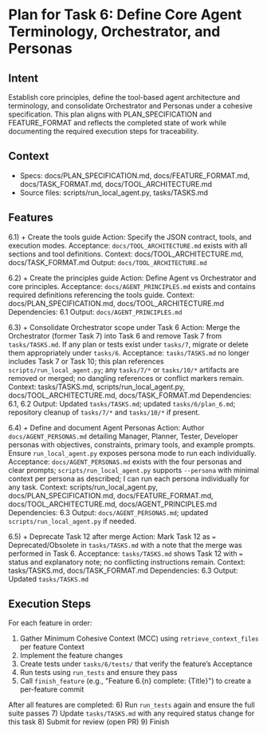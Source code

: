 # Plan for Task 6: Define Core Agent Terminology, Orchestrator, and Personas

## Intent
Establish core principles, define the tool-based agent architecture and terminology, and consolidate Orchestrator and Personas under a cohesive specification. This plan aligns with PLAN_SPECIFICATION and FEATURE_FORMAT and reflects the completed state of work while documenting the required execution steps for traceability.

## Context
- Specs: docs/PLAN_SPECIFICATION.md, docs/FEATURE_FORMAT.md, docs/TASK_FORMAT.md, docs/TOOL_ARCHITECTURE.md
- Source files: scripts/run_local_agent.py, tasks/TASKS.md

## Features
6.1) + Create the tools guide
   Action: Specify the JSON contract, tools, and execution modes.
   Acceptance: `docs/TOOL_ARCHITECTURE.md` exists with all sections and tool definitions.
   Context: docs/TOOL_ARCHITECTURE.md, docs/TASK_FORMAT.md
   Output: `docs/TOOL_ARCHITECTURE.md`

6.2) + Create the principles guide
   Action: Define Agent vs Orchestrator and core principles.
   Acceptance: `docs/AGENT_PRINCIPLES.md` exists and contains required definitions referencing the tools guide.
   Context: docs/PLAN_SPECIFICATION.md, docs/TOOL_ARCHITECTURE.md
   Dependencies: 6.1
   Output: `docs/AGENT_PRINCIPLES.md`

6.3) + Consolidate Orchestrator scope under Task 6
   Action: Merge the Orchestrator (former Task 7) into Task 6 and remove Task 7 from `tasks/TASKS.md`. If any plan or tests exist under `tasks/7`, migrate or delete them appropriately under `tasks/6`.
   Acceptance: `tasks/TASKS.md` no longer includes Task 7 or Task 10; this plan references `scripts/run_local_agent.py`; any `tasks/7/*` or `tasks/10/*` artifacts are removed or merged; no dangling references or conflict markers remain.
   Context: tasks/TASKS.md, scripts/run_local_agent.py, docs/TOOL_ARCHITECTURE.md, docs/TASK_FORMAT.md
   Dependencies: 6.1, 6.2
   Output: Updated `tasks/TASKS.md`; updated `tasks/6/plan_6.md`; repository cleanup of `tasks/7/*` and `tasks/10/*` if present.

6.4) + Define and document Agent Personas
   Action: Author `docs/AGENT_PERSONAS.md` detailing Manager, Planner, Tester, Developer personas with objectives, constraints, primary tools, and example prompts. Ensure `run_local_agent.py` exposes persona mode to run each individually.
   Acceptance: `docs/AGENT_PERSONAS.md` exists with the four personas and clear prompts; `scripts/run_local_agent.py` supports `--persona` with minimal context per persona as described; I can run each persona individually for any task.
   Context: scripts/run_local_agent.py, docs/PLAN_SPECIFICATION.md, docs/FEATURE_FORMAT.md, docs/TOOL_ARCHITECTURE.md, docs/AGENT_PRINCIPLES.md
   Dependencies: 6.3
   Output: `docs/AGENT_PERSONAS.md`; updated `scripts/run_local_agent.py` if needed.

6.5) + Deprecate Task 12 after merge
   Action: Mark Task 12 as `=` Deprecated/Obsolete in `tasks/TASKS.md` with a note that the merge was performed in Task 6.
   Acceptance: `tasks/TASKS.md` shows Task 12 with `=` status and explanatory note; no conflicting instructions remain.
   Context: tasks/TASKS.md, docs/TASK_FORMAT.md
   Dependencies: 6.3
   Output: Updated `tasks/TASKS.md`

## Execution Steps
For each feature in order:
1) Gather Minimum Cohesive Context (MCC) using `retrieve_context_files` per feature Context
2) Implement the feature changes
3) Create tests under `tasks/6/tests/` that verify the feature’s Acceptance
4) Run tests using `run_tests` and ensure they pass
5) Call `finish_feature` (e.g., "Feature 6.{n} complete: {Title}") to create a per-feature commit

After all features are completed:
6) Run `run_tests` again and ensure the full suite passes
7) Update `tasks/TASKS.md` with any required status change for this task
8) Submit for review (open PR)
9) Finish
